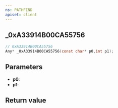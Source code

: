 ```yaml
---
ns: PATHFIND
apiset: client
---
```

## _0xA33914B00CA55756

```c
// 0xA33914B00CA55756
Any* _0xA33914B00CA55756(const char* p0,int p1);
```


## Parameters
* **p0**:
* **p1**:

## Return value

